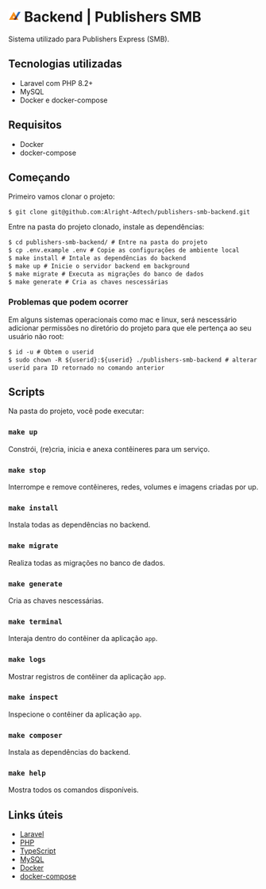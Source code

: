 # <img src="./docs/images/publishers-smb-logo.png" width="25px" height="25px" /> Backend | Publishers SMB

Sistema utilizado para Publishers Express (SMB).

## Tecnologias utilizadas
- Laravel com PHP 8.2+
- MySQL
- Docker e docker-compose

## Requisitos
- Docker
- docker-compose

## Começando

Primeiro vamos clonar o projeto:

```shell
$ git clone git@github.com:Alright-Adtech/publishers-smb-backend.git
```

Entre na pasta do projeto clonado, instale as dependências:

```shell
$ cd publishers-smb-backend/ # Entre na pasta do projeto
$ cp .env.example .env # Copie as configurações de ambiente local
$ make install # Intale as dependências do backend
$ make up # Inicie o servidor backend em background
$ make migrate # Executa as migrações do banco de dados
$ make generate # Cria as chaves nescessárias
```

### Problemas que podem ocorrer
Em alguns sistemas operacionais como mac e linux, será nescessário adicionar permissões no diretório do projeto para que ele pertença ao seu usuário não root:

```shell
$ id -u # Obtem o userid
$ sudo chown -R ${userid}:${userid} ./publishers-smb-backend # alterar userid para ID retornado no comando anterior
```

## Scripts

Na pasta do projeto, você pode executar:

### `make up`

Constrói, (re)cria, inicia e anexa contêineres para um serviço.

### `make stop`

Interrompe e remove contêineres, redes, volumes e imagens criadas por up.

### `make install`

Instala todas as dependências no backend.

### `make migrate`

Realiza todas as migrações no banco de dados.

### `make generate`

Cria as chaves nescessárias.

### `make terminal`

Interaja dentro do contêiner da aplicação `app`.

### `make logs`

Mostrar registros de contêiner da aplicação `app`.

### `make inspect`

Inspecione o contêiner da aplicação `app`.

### `make composer`

Instala as dependências do backend.

### `make help`

Mostra todos os comandos disponíveis.

## Links úteis

- [Laravel](https://laravel.com/)
- [PHP](https://www.php.net/)
- [TypeScript](https://www.typescriptlang.org/)
- [MySQL](https://www.mysql.com/)
- [Docker](https://www.docker.com/)
- [docker-compose](https://docs.docker.com/compose/)